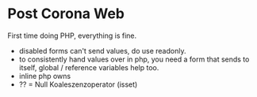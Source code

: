 # Post Corona Web

First time doing PHP, everything is fine.

* disabled forms can't send values, do use readonly.
* to consistently hand values over in php, you need a form that sends to itself, global / reference variables help too.
* inline php owns
* ?? = Null Koaleszenzoperator (isset)